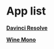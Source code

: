 # App list

**[Davinci Resolve](https://github.com/diegopereiracruz/ubuntu-configs/blob/main/apps/davinci-resolve.md)**

**[Wine Mono](https://github.com/diegopereiracruz/ubuntu-configs/blob/main/apps/wine-mono.md)**
